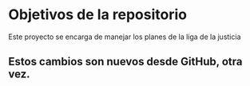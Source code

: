 # Objetivos de la repositorio

Este proyecto se encarga de manejar los planes de la liga de la justicia

## Estos cambios son nuevos desde GitHub, otra vez.
